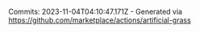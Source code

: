 Commits: 2023-11-04T04:10:47.171Z - Generated via https://github.com/marketplace/actions/artificial-grass
<br>
